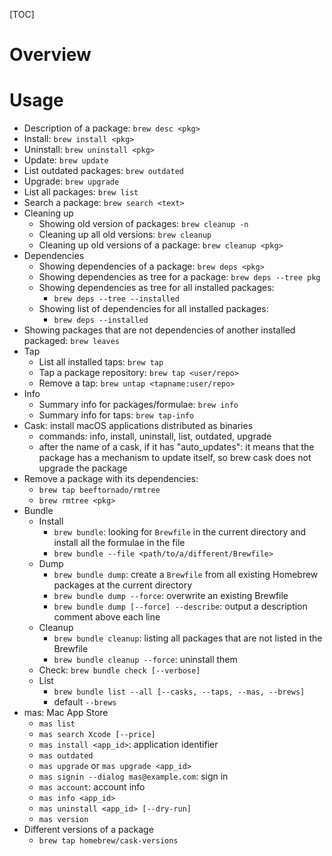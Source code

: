 [TOC]

# Overview

# Usage

- Description of a package: `brew desc <pkg>`
- Install: `brew install <pkg>`
- Uninstall: `brew uninstall <pkg>`
- Update: `brew update`
- List outdated packages: `brew outdated`
- Upgrade: `brew upgrade`
- List all packages: `brew list`
- Search a package: `brew search <text>`
- Cleaning up
    + Showing old version of packages: `brew cleanup -n`
    + Cleaning up all old versions: `brew cleanup`
    + Cleaning up old versions of a package: `brew cleanup <pkg>`
- Dependencies
    + Showing dependencies of a package: `brew deps <pkg>`
    + Showing dependencies as tree for a package: `brew deps --tree pkg`
    + Showing dependencies as tree for all installed packages:
        * `brew deps --tree --installed`
    + Showing list of dependencies for all installed packages:
        * `brew deps --installed`
- Showing packages that are not dependencies of another installed
  packaged: `brew leaves`
- Tap
    + List all installed taps: `brew tap`
    + Tap a package repository: `brew tap <user/repo>`
    + Remove a tap: `brew untap <tapname:user/repo>`
- Info
    + Summary info for packages/formulae: `brew info`
    + Summary info for taps: `brew tap-info`
- Cask: install macOS applications distributed as binaries
    + commands: info, install, uninstall, list, outdated, upgrade
    + after the name of a cask, if it has "auto_updates": it means that
      the package has a mechanism to update itself, so brew cask does
      not upgrade the package
- Remove a package with its dependencies:
    + `brew tap beeftornado/rmtree`
    + `brew rmtree <pkg>`
- Bundle
    + Install
        * `brew bundle`: looking for `Brewfile` in the current directory
          and install all the formulae in the file
        * `brew bundle --file <path/to/a/different/Brewfile>`
    + Dump
        * `brew bundle dump`: create a `Brewfile` from all existing
          Homebrew packages at the current directory
        * `brew bundle dump --force`: overwrite an existing Brewfile
        * `brew bundle dump [--force] --describe`: output a description
          comment above each line
    + Cleanup
        * `brew bundle cleanup`: listing all packages that are not
          listed in the Brewfile
        * `brew bundle cleanup --force`: uninstall them
    + Check: `brew bundle check [--verbose]`
    + List
        * `brew bundle list --all [--casks, --taps, --mas, --brews]`
        * default `--brews`
- mas: Mac App Store
    + `mas list`
    + `mas search Xcode [--price]`
    + `mas install <app_id>`: application identifier
    + `mas outdated`
    + `mas upgrade` or `mas upgrade <app_id>`
    + `mas signin --dialog mas@example.com`: sign in
    + `mas account`: account info
    + `mas info <app_id>`
    + `mas uninstall <app_id> [--dry-run]`
    + `mas version`
- Different versions of a package
    + `brew tap homebrew/cask-versions`
